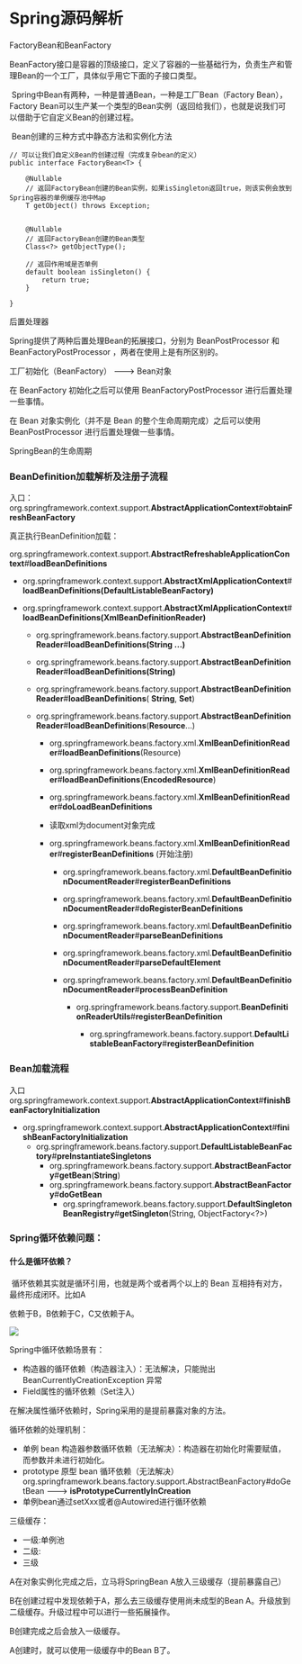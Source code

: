 # Spring源码解析

FactoryBean和BeanFactory

​	BeanFactory接口是容器的顶级接口，定义了容器的一些基础行为，负责生产和管理Bean的一个工厂，具体似乎用它下面的子接口类型。

​	Spring中Bean有两种，一种是普通Bean，一种是工厂Bean（Factory Bean），Factory Bean可以生产某一个类型的Bean实例（返回给我们），也就是说我们可以借助于它自定义Bean的创建过程。

​	Bean创建的三种方式中静态方法和实例化方法

~~~
// 可以让我们自定义Bean的创建过程（完成复杂bean的定义）
public interface FactoryBean<T> {

	@Nullable
	// 返回FactoryBean创建的Bean实例，如果isSingleton返回true，则该实例会放到Spring容器的单例缓存池中Map
	T getObject() throws Exception;


	@Nullable
	// 返回FactoryBean创建的Bean类型
	Class<?> getObjectType();

	// 返回作用域是否单例
	default boolean isSingleton() {
		return true;
	}

}

~~~

后置处理器

Spring提供了两种后置处理Bean的拓展接口，分别为 BeanPostProcessor 和 BeanFactoryPostProcessor ，两者在使用上是有所区别的。

工厂初始化（BeanFactory） --->  Bean对象

在 BeanFactory 初始化之后可以使用 BeanFactoryPostProcessor 进行后置处理一些事情。

在 Bean 对象实例化（并不是 Bean 的整个生命周期完成）之后可以使用 BeanPostProcessor 进行后置处理做一些事情。



SpringBean的生命周期

### BeanDefinition加载解析及注册子流程

入口：org.springframework.context.support.**AbstractApplicationContext**#**obtainFreshBeanFactory**

真正执行BeanDefinition加载：

org.springframework.context.support.**AbstractRefreshableApplicationContext**#**loadBeanDefinitions**

- org.springframework.context.support.**AbstractXmlApplicationContext**#**loadBeanDefinitions(DefaultListableBeanFactory)**

- org.springframework.context.support.**AbstractXmlApplicationContext**#**loadBeanDefinitions(XmlBeanDefinitionReader)**

  - org.springframework.beans.factory.support.**AbstractBeanDefinitionReader**#**loadBeanDefinitions(String ...)**

  - org.springframework.beans.factory.support.**AbstractBeanDefinitionReader**#**loadBeanDefinitions(String)**

  - org.springframework.beans.factory.support.**AbstractBeanDefinitionReader**#**loadBeanDefinitions**( **String**, **Set<Resource>**)

  - org.springframework.beans.factory.support.**AbstractBeanDefinitionReader**#**loadBeanDefinitions**(**Resource**...)

    - org.springframework.beans.factory.xml.**XmlBeanDefinitionReader**#**loadBeanDefinitions**(Resource)

    - org.springframework.beans.factory.xml.**XmlBeanDefinitionReader**#**loadBeanDefinitions**(**EncodedResource**)

    - org.springframework.beans.factory.xml.**XmlBeanDefinitionReader**#**doLoadBeanDefinitions**

    - 读取xml为document对象完成

    - org.springframework.beans.factory.xml.**XmlBeanDefinitionReader**#**registerBeanDefinitions**  (开始注册)

      - org.springframework.beans.factory.xml.**DefaultBeanDefinitionDocumentReader**#**registerBeanDefinitions**

      - org.springframework.beans.factory.xml.**DefaultBeanDefinitionDocumentReader**#**doRegisterBeanDefinitions**

      - org.springframework.beans.factory.xml.**DefaultBeanDefinitionDocumentReader**#**parseBeanDefinitions**

      - org.springframework.beans.factory.xml.**DefaultBeanDefinitionDocumentReader**#**parseDefaultElement**

      - org.springframework.beans.factory.xml.**DefaultBeanDefinitionDocumentReader**#**processBeanDefinition**

        - org.springframework.beans.factory.support.**BeanDefinitionReaderUtils**#**registerBeanDefinition**

          - org.springframework.beans.factory.support.**DefaultListableBeanFactory**#**registerBeanDefinition**

          

### Bean加载流程

入口org.springframework.context.support.**AbstractApplicationContext**#**finishBeanFactoryInitialization**

- org.springframework.context.support.**AbstractApplicationContext**#**finishBeanFactoryInitialization**
  - org.springframework.beans.factory.support.**DefaultListableBeanFactory**#**preInstantiateSingletons**
    - org.springframework.beans.factory.support.**AbstractBeanFactory**#**getBean**(**String**)
    - org.springframework.beans.factory.support.**AbstractBeanFactory**#**doGetBean**
      - org.springframework.beans.factory.support.**DefaultSingletonBeanRegistry**#**getSingleton**(String, ObjectFactory<?>)



### Spring循环依赖问题：

#### 什么是循环依赖？

​	循环依赖其实就是循环引⽤，也就是两个或者两个以上的 Bean 互相持有对⽅，最终形成闭环。⽐如A

依赖于B，B依赖于C，C⼜依赖于A。

![](C:\workspase\StudyNotes\Spring源码解析\循环依赖.png)

Spring中循环依赖场景有：

- 构造器的循环依赖（构造器注入）：无法解决，只能抛出 BeanCurrentlyCreationException 异常
- Field属性的循环依赖（Set注入）

在解决属性循环依赖时，Spring采用的是提前暴露对象的方法。



循环依赖的处理机制：

- 单例 bean 构造器参数循环依赖（无法解决）：构造器在初始化时需要赋值，而参数并未进行初始化。
- prototype 原型 bean 循环依赖（无法解决）org.springframework.beans.factory.support.AbstractBeanFactory#doGetBean ---> **isPrototypeCurrentlyInCreation**
- 单例bean通过setXxx或者@Autowired进⾏循环依赖



三级缓存：

- 一级:单例池
- 二级:
- 三级

A在对象实例化完成之后，立马将SpringBean A放入三级缓存（提前暴露自己）

B在创建过程中发现依赖于A，那么去三级缓存使用尚未成型的Bean A。升级放到二级缓存。升级过程中可以进行一些拓展操作。

B创建完成之后会放入一级缓存。

A创建时，就可以使用一级缓存中的Bean B了。
